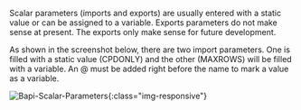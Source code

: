 Scalar parameters (imports and exports) are usually entered with a static value or can be assigned to a variable. Exports parameters do not make sense at present. The exports only make sense for future development.

As shown in the screenshot below, there are two import parameters. One is filled with a static value (CPDONLY) and the other (MAXROWS) will be filled with a variable. An @ must be added right before the name to mark a value as a variable.

![Bapi-Scalar-Parameters](/img/content/BAPI-Scalar-Parameters.png){:class="img-responsive"}